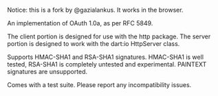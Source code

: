 Notice: this is a fork by @gazialankus. It works in the browser. 


An implementation of OAuth 1.0a, as per RFC 5849. 

The client portion is designed for use with the http 
package. The server portion is designed to work with the dart:io
HttpServer class. 

Supports HMAC-SHA1 and RSA-SHA1 signatures. HMAC-SHA1 is well tested, RSA-SHA1
is completely untested and experimental. PAINTEXT signatures are unsupported.

Comes with a test suite. Please report any incompatibility issues.
